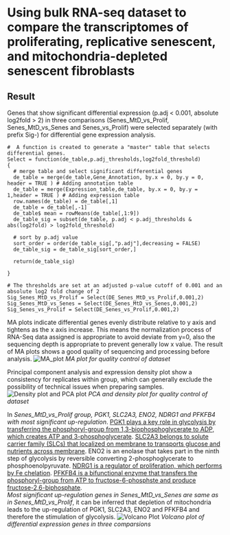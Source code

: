 # Using bulk RNA-seq dataset to compare the transcriptomes of proliferating, replicative senescent, and mitochondria-depleted senescent fibroblasts

## Result
Genes that show significant differential expression (p.adj < 0.001, absolute log2fold > 2) in three comparisons (Senes_MtD_vs_Prolif, Senes_MtD_vs_Senes and Senes_vs_Prolif) were selected separately
(with prefix Sig-) for differential gene expression analysis. 
```
#  A function is created to generate a "master" table that selects differential genes.
Select = function(de_table,p.adj_thresholds,log2fold_threshold)
{
  # merge table and select significant differential genes
  de_table = merge(de_table,Gene_Annotation, by.x = 0, by.y = 0, header = TRUE ) # Adding annotation table
  de_table = merge(Expression_table,de_table, by.x = 0, by.y = 1,header = TRUE ) # Adding expression table
  row.names(de_table) = de_table[,1]
  de_table = de_table[,-1]
  de_table$ mean = rowMeans(de_table[,1:9])
  de_table_sig = subset(de_table, p.adj < p.adj_thresholds & abs(log2fold) > log2fold_threshold)
  
  # sort by p.adj value
  sort_order = order(de_table_sig[,"p.adj"],decreasing = FALSE)
  de_table_sig = de_table_sig[sort_order,]
  
  return(de_table_sig)
  
}

# The thresholds are set at an adjusted p-value cutoff of 0.001 and an absolute log2 fold change of 2
Sig_Senes_MtD_vs_Prolif = Select(DE_Senes_MtD_vs_Prolif,0.001,2)
Sig_Senes_MtD_vs_Senes = Select(DE_Senes_MtD_vs_Senes,0.001,2)
Sig_Senes_vs_Prolif = Select(DE_Senes_vs_Prolif,0.001,2)
```
MA plots indicate differential genes evenly distribute relative to y axis and tightens as the x axis increase. This means the normalization process of RNA-Seq data assigned is appropriate to avoid
deviate from y=0, also the sequencing depth is appropriate to prevent generally low x value. The result of MA plots shows a good quality of sequencing and processing before analysis.
![MA_plot](https://github.com/vincentxa847/Data-Exploration-for-Bioinformatics/assets/118545004/fec85a33-16b4-4732-bbe3-ca8fd72a6f9f)
*MA plot for quality control of dataset*

Principal component analysis and expression density plot show a consistency for replicates within group, which can generally exclude the possibility of technical issues when preparing samples.
![Density plot and PCA plot](https://github.com/vincentxa847/Data-Exploration-for-Bioinformatics/assets/118545004/fb50b784-6a25-4dea-b304-15a6383d1321)
*PCA and density plot for quality control of dataset*

In *Senes_MtD_vs_Prolif group, PGK1, SLC2A3, ENO2, NDRG1 and PFKFB4 with most significant up-regulation*. 
[PGK1 plays a key role in glycolysis by transferring the phosphoryl-group from 1,3-biophosphoglycerate to ADP, which creates ATP and 3-phosphoglycerate](https://www.nature.com/articles/385275a0).
[SLC2A3 belongs to solute carrier family (SLCs) that localized on membrane to transports glucose and nutrients across membrane](https://doi.org/10.1016/j.cell.2015.07.022). 
ENO2 is an enolase that takes part in the ninth step of glycolysis by reversible converting 2-phosphoglycerate to phosphoenolpyruvate. 
[NDRG1 is a regulator of proliferation, which performs by Fe chelation](https://doi.org/10.1182/blood-2004-05-1866). 
[PFKFB4 is a bifunctional enzyme that transfers the phosphoryl-group from ATP to fructose-6-phosphste and produce fructose-2,6-biphosphate](https://doi.org/10.1038/s41586-018-0018-1).\
*Most significant up-regulation genes in Senes_MtD_vs_Senes are same as in Senes_MtD_vs_Prolif*, it can be inferred that depletion of mitochondria leads to the up-regulation of PGK1,
SLC2A3, ENO2 and PFKFB4 and therefore the stimulation of glycolysis.
![Volcano Plot](https://github.com/vincentxa847/Data-Exploration-for-Bioinformatics/assets/118545004/6636ee2f-0cde-4f80-89b9-8a7e9f218e40)
*Volcano plot of differential expression genes in three comparsions*
